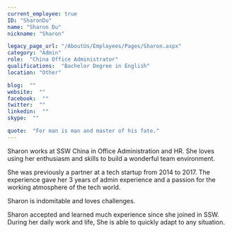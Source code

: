 ```yaml
---
current_employee: true
ID: "SharonDu"
name: "Sharon Du"
nickname: "Sharon"

legacy_page_url: "/AboutUs/Employees/Pages/Sharon.aspx"
category: "Admin"
role:  "China Office Administrator"
qualifications:  "Bachelor Degree in English"
location: "Other"

blog:  ""
website:  ""
facebook:  ""
twitter:  ""
linkedin:  ""
skype:  ""

quote:  "For man is man and master of his fate."
---
```


Sharon works at SSW China in Office Administration and HR. She loves using her enthusiasm and skills to build a wonderful team environment.  

She was previously a partner at a tech startup from 2014 to 2017. The experience gave her 3 years of admin experience and a passion for the working atmosphere of the tech world.  

Sharon is indomitable and loves challenges. 

Sharon accepted and learned much experience since she joined in SSW. During her daily work and life, She is able to quickly adapt to any situation.
